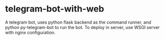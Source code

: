# telegram-bot-with-web
A telegram bot, uses python flask backend as the command runner, and python py-telegram-bot to run the bot. To deploy in server, use WSGI server with nginx configuration.
